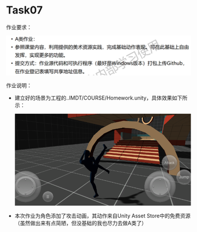 # Task07

作业要求：

![image-20201110200427126](./image-20201110200427126.png)

作业说明：

- 建立好的场景为工程的..IMDT/COURSE/Homework.unity，具体效果如下所示：

  ![image-20201110195242880](./image-20201110195242880.png)

- 本次作业为角色添加了攻击动画，其动作来自Unity Asset Store中的免费资源（虽然做出来有点简陋，但没基础的我也尽力去做A类了）
